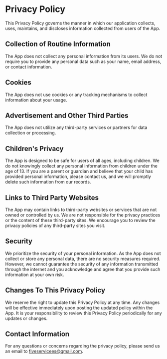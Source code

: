 # Privacy Policy

This Privacy Policy governs the manner in which our application collects, uses, maintains, and discloses information collected from users of the App.
## Collection of Routine Information

The App does not collect any personal information from its users. We do not require you to provide any personal data such as your name, email address, or contact information.
## Cookies

The App does not use cookies or any tracking mechanisms to collect information about your usage.


## Advertisement and Other Third Parties

The App does not utilize any third-party services or partners for data collection or processing.


## Children's Privacy

The App is designed to be safe for users of all ages, including children. We do not knowingly collect any personal information from children under the age of 13. If you are a parent or guardian and believe that your child has provided personal information, please contact us, and we will promptly delete such information from our records.


## Links to Third Party Websites

The App may contain links to third-party websites or services that are not owned or controlled by us. We are not responsible for the privacy practices or the content of these third-party sites. We encourage you to review the privacy policies of any third-party sites you visit.



## Security

We prioritize the security of your personal information. As the App does not collect or store any personal data, there are no security measures required. However, we cannot guarantee the security of any information transmitted through the internet and you acknowledge and agree that you provide such information at your own risk.


## Changes To This Privacy Policy

We reserve the right to update this Privacy Policy at any time. Any changes will be effective immediately upon posting the updated policy within the App. It is your responsibility to review this Privacy Policy periodically for any updates or changes.
## Contact Information

For any questions or concerns regarding the privacy policy, please send us an email to fiveservicees@gmail.com.
